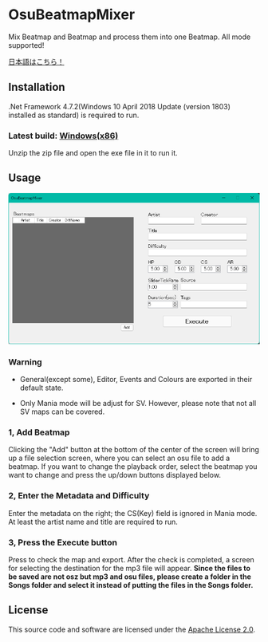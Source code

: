 # OsuBeatmapMixer

Mix Beatmap and Beatmap and process them into one Beatmap. All mode supported!

[日本語はこちら！](./README_ja.md)

## Installation

.Net Framework 4.7.2(Windows 10 April 2018 Update
(version 1803) installed as standard) is required to run.

### Latest build: [Windows(x86)](https://github.com/Fairy-Phy/OsuBeatmapMixer/releases/latest/download/OsuBeatmapMixer.zip)

Unzip the zip file and open the exe file in it to run it.

## Usage

![image](./windowsample.png)

### Warning

* General(except some), Editor, Events and Colours are exported in their default state.

* Only Mania mode will be adjust for SV. However, please note that not all SV maps can be covered.

### 1, Add Beatmap

Clicking the "Add" button at the bottom of the center of the screen will bring up a file selection screen, where you can select an osu file to add a beatmap. If you want to change the playback order, select the beatmap you want to change and press the up/down buttons displayed below.

### 2, Enter the Metadata and Difficulty

Enter the metadata on the right; the CS(Key) field is ignored in Mania mode. At least the artist name and title are required to run.

### 3, Press the Execute button

Press to check the map and export. After the check is completed, a screen for selecting the destination for the mp3 file will appear. **__Since the files to be saved are not osz but mp3 and osu files, please create a folder in the Songs folder and select it instead of putting the files in the Songs folder.__**

## License

This source code and software are licensed under the [Apache License 2.0](./LICENSE).
